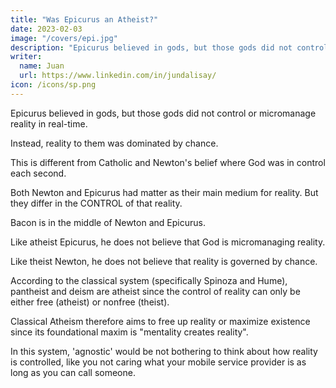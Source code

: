 ```yaml
---
title: "Was Epicurus an Atheist?"
date: 2023-02-03
image: "/covers/epi.jpg"
description: "Epicurus believed in gods, but those gods did not control or micromanage reality in real-time."
writer:
  name: Juan
  url: https://www.linkedin.com/in/jundalisay/
icon: /icons/sp.png
---
```



Epicurus believed in gods, but those gods did not control or micromanage reality in real-time. 

Instead, reality to them was dominated by chance. 

This is different from Catholic and Newton's belief where God was in control each second. 

Both Newton and Epicurus had matter as their main medium for reality. But they differ in the CONTROL of that reality.

Bacon is in the middle of Newton and Epicurus. 

Like atheist Epicurus, he does not believe that God is micromanaging reality. 

Like theist Newton, he does not believe that reality is governed by chance. 

According to the classical system (specifically Spinoza and Hume), pantheist and deism are atheist since the control of reality can only be either free (atheist) or nonfree (theist). 

Classical Atheism therefore aims to free up reality or maximize existence since its foundational maxim is "mentality creates reality".  

In this system, 'agnostic' would be not bothering to think about how reality is controlled, like you not caring what your mobile service provider is as long as you can call someone. 
